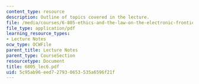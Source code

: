 ```yaml
---
content_type: resource
description: Outline of topics covered in the lecture.
file: /media/courses/6-805-ethics-and-the-law-on-the-electronic-frontier-fall-2005/5c95ab96eed727930653535a6596f21f_6805_lec6.pdf
file_type: application/pdf
learning_resource_types:
- Lecture Notes
ocw_type: OCWFile
parent_title: Lecture Notes
parent_type: CourseSection
resourcetype: Document
title: 6805_lec6.pdf
uid: 5c95ab96-eed7-2793-0653-535a6596f21f
---
```


